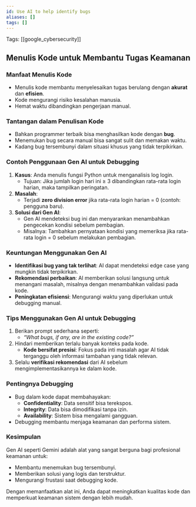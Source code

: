 ```yaml
---
id: Use AI to help identify bugs
aliases: []
tags: []
---
```


Tags: [[google_cybersecurity]]

## Menulis Kode untuk Membantu Tugas Keamanan

### Manfaat Menulis Kode

- Menulis kode membantu menyelesaikan tugas berulang dengan **akurat** dan **efisien**.
- Kode mengurangi risiko kesalahan manusia.
- Hemat waktu dibandingkan pengerjaan manual.

### Tantangan dalam Penulisan Kode

- Bahkan programmer terbaik bisa menghasilkan kode dengan **bug**.
- Menemukan bug secara manual bisa sangat sulit dan memakan waktu.
- Kadang bug tersembunyi dalam situasi khusus yang tidak terpikirkan.

### Contoh Penggunaan Gen AI untuk Debugging

1. **Kasus**: Anda menulis fungsi Python untuk menganalisis log login.
   - Tujuan: Jika jumlah login hari ini ≥ 3 dibandingkan rata-rata login harian, maka tampilkan peringatan.
2. **Masalah**:
   - Terjadi **zero division error** jika rata-rata login harian = 0 (contoh: pengguna baru).
3. **Solusi dari Gen AI**:
   - Gen AI mendeteksi bug ini dan menyarankan menambahkan pengecekan kondisi sebelum pembagian.
   - Misalnya: Tambahkan pernyataan kondisi yang memeriksa jika rata-rata login = 0 sebelum melakukan pembagian.

### Keuntungan Menggunakan Gen AI

- **Identifikasi bug yang tak terlihat**: AI dapat mendeteksi edge case yang mungkin tidak terpikirkan.
- **Rekomendasi perbaikan**: AI memberikan solusi langsung untuk menangani masalah, misalnya dengan menambahkan validasi pada kode.
- **Peningkatan efisiensi**: Mengurangi waktu yang diperlukan untuk debugging manual.

### Tips Menggunakan Gen AI untuk Debugging

1. Berikan prompt sederhana seperti:
   - _“What bugs, if any, are in the existing code?”_
2. Hindari memberikan terlalu banyak konteks pada kode.
   - **Kode bersifat presisi**: Fokus pada inti masalah agar AI tidak terganggu oleh informasi tambahan yang tidak relevan.
3. Selalu **verifikasi rekomendasi** dari AI sebelum mengimplementasikannya ke dalam kode.

### Pentingnya Debugging

- Bug dalam kode dapat membahayakan:
  - **Confidentiality**: Data sensitif bisa terekspos.
  - **Integrity**: Data bisa dimodifikasi tanpa izin.
  - **Availability**: Sistem bisa mengalami gangguan.
- Debugging membantu menjaga keamanan dan performa sistem.

### Kesimpulan

Gen AI seperti Gemini adalah alat yang sangat berguna bagi profesional keamanan untuk:

- Membantu menemukan bug tersembunyi.
- Memberikan solusi yang logis dan terstruktur.
- Mengurangi frustasi saat debugging kode.

Dengan memanfaatkan alat ini, Anda dapat meningkatkan kualitas kode dan memperkuat keamanan sistem dengan lebih mudah.

